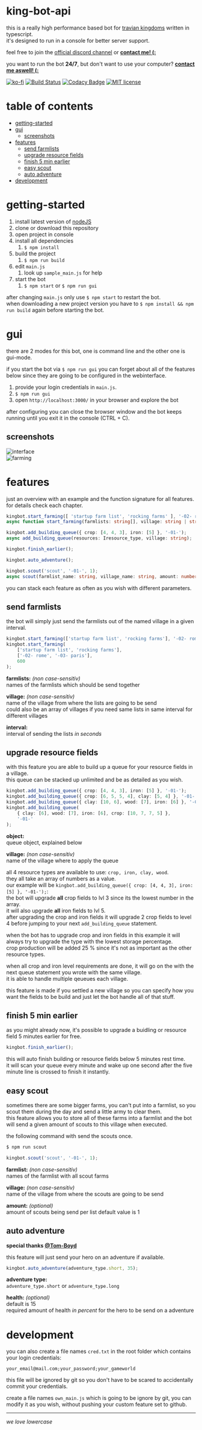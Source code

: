 # king-bot-api <!-- omit in toc -->

this is a really high performance based bot for [travian kingdoms](https://www.kingdoms.com/) written in typescript.  
it's designed to run in a console for better server support.

feel free to join the [official discord channel](https://discord.gg/5n2btF7) or **[contact me! (:](mailto:f.breuer@scriptworld.net)**

you want to run the bot **24/7**, but don't want to use your computer? **[contact me aswell! (:](mailto:f.breuer@scriptworld.net)**

[![ko-fi](https://img.shields.io/badge/buy%20me%20a-coffee-yellowgreen.svg)](https://ko-fi.com/Y8Y6KZHJ)
[![Build Status](https://travis-ci.org/scriptworld-git/king-bot-api.svg?branch=master)](https://travis-ci.org/scriptworld-git/king-bot-api)
[![Codacy Badge](https://api.codacy.com/project/badge/Grade/1143396b01b944b28252861dc3762d7a)](https://www.codacy.com/app/scriptworld-git/king-bot-api?utm_source=github.com&amp;utm_medium=referral&amp;utm_content=scriptworld-git/king-bot-api&amp;utm_campaign=Badge_Grade)
[![MIT license](https://img.shields.io/badge/license-MIT-blue.svg)](https://github.com/scriptworld-git/king-bot/blob/master/LICENSE)

# table of contents <!-- omit in toc -->

- [getting-started](#getting-started)
- [gui](#gui)
    - [screenshots](#screenshots)
- [features](#features)
    - [send farmlists](#send-farmlists)
    - [upgrade resource fields](#upgrade-resource-fields)
    - [finish 5 min earlier](#finish-5-min-earlier)
    - [easy scout](#easy-scout)
    - [auto adventure](#auto-adventure)
- [development](#development)

# getting-started

1. install latest version of [nodeJS](https://nodejs.org/)
2. clone or download this repository
3. open project in console
4. install all dependencies
    1. `$ npm install`
5. build the project
    1. `$ npm run build`
6. edit `main.js`
    1. look up `sample_main.js` for help
7. start the bot
    1. `$ npm start` or `$ npm run gui`

after changing `main.js` only use `$ npm start` to restart the bot.  
when downloading a new project version you have to `$ npm install && npm run build` again before starting the bot.

# gui

there are 2 modes for this bot, one is command line and the other one is gui-mode.

if you start the bot via `$ npm run gui` you can forget about all of the features below since they are going to be configured in the webinterface.

1.  provide your login credentials in `main.js`.
1.  `$ npm run gui`
1.  open `http://localhost:3000/` in your browser and explore the bot

after configuring you can close the browser window and the bot keeps running until you exit it in the console (CTRL + C).

## screenshots

![interface](https://scriptworld.net/assets/king-bot-api/home.png)  
![farming](https://scriptworld.net/assets/king-bot-api/farmlist.png)

# features

just an overview with an example and the function signature for all features.  
for details check each chapter.

```typescript
kingbot.start_farming([ 'startup farm list', 'rocking farms' ], '-02- rome', 600);
async function start_farming(farmlists: string[], village: string | string[], interval: number);

kingbot.add_building_queue({ crop: [4, 4, 3], iron: [5] }, '-01-');
async add_building_queue(resources: Iresource_type, village: string);

kingbot.finish_earlier();

kingbot.auto_adventure();

kingbot.scout('scout', '-01-', 1);
async scout(farmlist_name: string, village_name: string, amount: number = 1);
```

you can stack each feature as often as you wish with different parameters.

## send farmlists

the bot will simply just send the farmlists out of the named village in a given interval.

```typescript
kingbot.start_farming(['startup farm list', 'rocking farms'], '-02- rome', 600);
kingbot.start_farming(
    ['startup farm list', 'rocking farms'],
    ['-02- rome', '-03- paris'],
    600
);
```

**farmlists:** _(non case-sensitiv)_  
names of the farmlists which should be send together

**village:** _(non case-sensitiv)_  
name of the village from where the lists are going to be send  
could also be an array of villages if you need same lists in same interval for different villages

**interval:**  
interval of sending the lists _in seconds_

## upgrade resource fields

with this feature you are able to build up a queue for your resource fields in a village.  
this queue can be stacked up unlimited and be as detailed as you wish.

```typescript
kingbot.add_building_queue({ crop: [4, 4, 3], iron: [5] }, '-01-');
kingbot.add_building_queue({ crop: [6, 5, 5, 4], clay: [5, 4] }, '-01-');
kingbot.add_building_queue({ clay: [10, 6], wood: [7], iron: [6] }, '-01-');
kingbot.add_building_queue(
    { clay: [6], wood: [7], iron: [6], crop: [10, 7, 7, 5] },
    '-01-'
);
```

**object:**  
queue object, explained below

**village:** _(non case-sensitiv)_  
name of the village where to apply the queue

all 4 resource types are available to use: `crop, iron, clay, wood`.  
they all take an array of numbers as a value.  
our example will be `kingbot.add_building_queue({ crop: [4, 4, 3], iron: [5] }, '-01-');`:  
the bot will upgrade **all** crop fields to lvl 3 since its the lowest number in the array.  
it will also upgrade **all** iron fields to lvl 5.  
after upgrading the crop and iron fields it will upgrade 2 crop fields to level 4 before jumping to your next `add_building_queue` statement.

when the bot has to upgrade crop and iron fields in this example it will always try to upgrade the type with the lowest storage percentage.  
crop production will be added 25 % since it's not as important as the other resource types.

when all crop and iron level requirements are done, it will go on the with the next queue statement you wrote with the same village.  
it is able to handle multiple qeueues each village.

this feature is made if you settled a new village so you can specify how you want the fields to be build and just let the bot handle all of that stuff.

## finish 5 min earlier

as you might already now, it's possible to upgrade a buidling or resource field 5 minutes earlier for free.

```typescript
kingbot.finish_earlier();
```

this will auto finish building or resource fields below 5 minutes rest time.  
it will scan your queue every minute and wake up one second after the five minute line is crossed to finish it instantly.

## easy scout

sometimes there are some bigger farms, you can't put into a farmlist, so you scout them during the day and send a little army to clear them.  
this feature allows you to store all of these farms into a farmlist and the bot will send a given amount of scouts to this village when executed.

the following command with send the scouts once.

```bash
$ npm run scout
```

```typescript
kingbot.scout('scout', '-01-', 1);
```

**farmlist:** _(non case-sensitiv)_  
names of the farmlist with all scout farms

**village:** _(non case-sensitiv)_  
name of the village from where the scouts are going to be send

**amount:** _(optional)_  
amount of scouts being send per list
default value is 1

## auto adventure

**special thanks [@Tom-Boyd](https://github.com/Tom-Boyd)**

this feature will just send your hero on an adventure if available.

```typescript
kingbot.auto_adventure(adventure_type.short, 35);
```

**adventure type:**  
`adventure_type.short` or `adventure_type.long`

**health:** _(optional)_  
default is 15  
required amount of health _in percent_ for the hero to be send on a adventure

# development

you can also create a file names `cred.txt` in the root folder which contains your login credentials:

```csv
your_email@mail.com;your_password;your_gameworld
```

this file will be ignored by git so you don't have to be scared to accidentally commit your credentials.

create a file names `own_main.js` which is going to be ignore by git, you can modify it as you wish, without pushing your custom feature set to github.

---

_we love lowercase_
